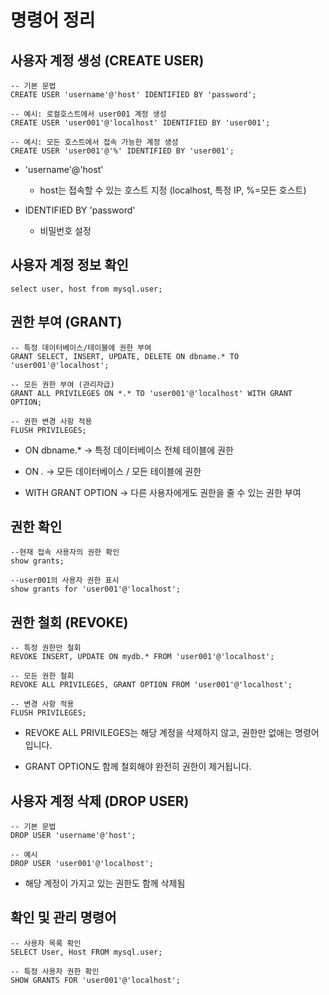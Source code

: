 # 명령어 정리

## 사용자 계정 생성 (CREATE USER)
```
-- 기본 문법
CREATE USER 'username'@'host' IDENTIFIED BY 'password';

-- 예시: 로컬호스트에서 user001 계정 생성
CREATE USER 'user001'@'localhost' IDENTIFIED BY 'user001';

-- 예시: 모든 호스트에서 접속 가능한 계정 생성
CREATE USER 'user001'@'%' IDENTIFIED BY 'user001';
```
- 'username'@'host'
  - host는 접속할 수 있는 호스트 지정 (localhost, 특정 IP, %=모든 호스트)

- IDENTIFIED BY 'password'
  - 비밀번호 설정

## 사용자 계정 정보 확인
```
select user, host from mysql.user;
```


## 권한 부여 (GRANT)
```
-- 특정 데이터베이스/테이블에 권한 부여
GRANT SELECT, INSERT, UPDATE, DELETE ON dbname.* TO 'user001'@'localhost';

-- 모든 권한 부여 (관리자급)
GRANT ALL PRIVILEGES ON *.* TO 'user001'@'localhost' WITH GRANT OPTION;

-- 권한 변경 사항 적용
FLUSH PRIVILEGES;
```
- ON dbname.* → 특정 데이터베이스 전체 테이블에 권한

- ON *.* → 모든 데이터베이스 / 모든 테이블에 권한

- WITH GRANT OPTION → 다른 사용자에게도 권한을 줄 수 있는 권한 부여

## 권한 확인 
```
--현재 접속 사용자의 권한 확인
show grants;

--user001의 사용자 권한 표시
show grants for 'user001'@'localhost';
```


## 권한 철회 (REVOKE)
```
-- 특정 권한만 철회
REVOKE INSERT, UPDATE ON mydb.* FROM 'user001'@'localhost';

-- 모든 권한 철회
REVOKE ALL PRIVILEGES, GRANT OPTION FROM 'user001'@'localhost';

-- 변경 사항 적용
FLUSH PRIVILEGES;
```
- REVOKE ALL PRIVILEGES는 해당 계정을 삭제하지 않고, 권한만 없애는 명령어입니다.

- GRANT OPTION도 함께 철회해야 완전히 권한이 제거됩니다.


## 사용자 계정 삭제 (DROP USER)
```
-- 기본 문법
DROP USER 'username'@'host';

-- 예시
DROP USER 'user001'@'localhost';
```
- 해당 계정이 가지고 있는 권한도 함께 삭제됨


## 확인 및 관리 명령어
```
-- 사용자 목록 확인
SELECT User, Host FROM mysql.user;

-- 특정 사용자 권한 확인
SHOW GRANTS FOR 'user001'@'localhost';
```